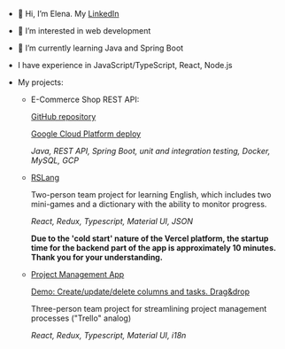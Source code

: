 - 👋 Hi, I’m Elena. My [LinkedIn](https://www.linkedin.com/in/elena-bezrodnova-0520561ba/)
- 👀 I’m interested in web development
- 🌱 I’m currently learning Java and Spring Boot
- I have experience in JavaScript/TypeScript, React, Node.js

- My projects:

  - E-Commerce Shop REST API:
 

       [GitHub repository](https://github.com/ElenaBezro/E-CommerceShopRESTfulAPI/tree/dev)

       [Google Cloud Platform deploy](https://zalandorestfulapi.ew.r.appspot.com/swagger-ui/index.html)
    

  
       _Java, REST API, Spring Boot, unit and integration testing, Docker, MySQL, GCP_


  - [RSLang](https://rslang-monorepo-client.vercel.app/)

      Two-person team project for learning English, which includes two mini-games and a dictionary with the ability to monitor progress.

      _React, Redux, Typescript, Material UI, JSON_
    
      **Due to the 'cold start' nature of the Vercel platform, the startup time for the backend part of the app is approximately 10 minutes. Thank you for your understanding.**

  - [Project Management App](https://manage-app-team32.netlify.app/)

    [Demo: Create/update/delete columns and tasks. Drag&drop](https://user-images.githubusercontent.com/73139136/171032121-a1b62e12-8422-423d-a2c0-33a3ee635247.gif)
    
    Three-person team project for streamlining project management processes ("Trello" analog)
    
      _React, Redux, Typescript, Material UI, i18n_


<!---
- 💞️ I’m looking to collaborate on ...
- 📫 How to reach me ...
ElenaBezro/ElenaBezro is a ✨ special ✨ repository because its `README.md` (this file) appears on your GitHub profile.
You can click the Preview link to take a look at your changes.
--->
